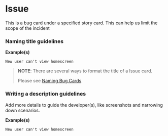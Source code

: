 # Issue

This is a bug card under a specified story card. This can help us limit the scope of the incident

### Naming title guidelines

**Example(s)**

`New user can't view homescreen`

> **NOTE**: There are several ways to format the title of a Issue card.
>
> Please see [Naming Bug Cards](https://stratejos.ai/blog/naming-task-bug-user-story-titles/)

### Writing a description guidelines

Add more details to guide the developer(s), like screenshots and narrowing down scenarios.

**Example(s)**

`New user can't view homescreen`
